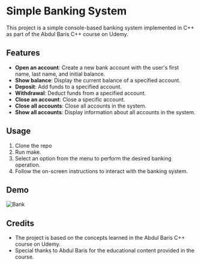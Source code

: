 # Simple Banking System

This project is a simple console-based banking system implemented in C++ as part of the Abdul Baris C++ course on Udemy.

## Features

- **Open an account**: Create a new bank account with the user's first name, last name, and initial balance.
- **Show balance**: Display the current balance of a specified account.
- **Deposit**: Add funds to a specified account.
- **Withdrawal**: Deduct funds from a specified account.
- **Close an account**: Close a specific account.
- **Close all accounts**: Close all accounts in the system.
- **Show all accounts**: Display information about all accounts in the system.

## Usage

1. Clone the repo
2. Run make.
3. Select an option from the menu to perform the desired banking operation.
4. Follow the on-screen instructions to interact with the banking system.

## Demo
![Bank](https://github.com/Cristiaaannn/Simple-bank-system-cpp/assets/109558793/c4b86a73-47a4-44dc-aed2-c4641d5b1e19)


## Credits

- The project is based on the concepts learned in the Abdul Baris C++ course on Udemy.
- Special thanks to Abdul Baris for the educational content provided in the course.

